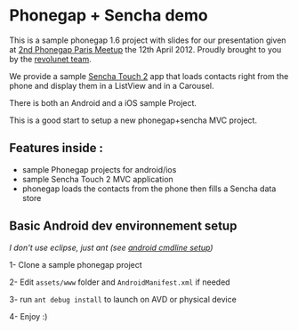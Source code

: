 Phonegap + Sencha demo
=====


This is a sample phonegap 1.6 project with slides for our presentation given at [2nd Phonegap Paris Meetup][1] the 12th April 2012. Proudly brought to you by the [revolunet team][2].

We provide a sample [Sencha Touch 2][4] app that loads contacts right from the phone and display them in a ListView and in a Carousel.

There is both an Android and a iOS sample Project.

This is a good start to setup a new phonegap+sencha MVC project.


Features inside :
---
 - sample Phonegap projects for android/ios
 - sample Sencha Touch 2 MVC application
 - phonegap loads the contacts from the phone then fills a Sencha data store

Basic Android dev environnement setup
---
 *I don't use eclipse, just ant (see [android cmdline setup][3])*

 1- Clone a sample phonegap project

 2- Edit `assets/www` folder and `AndroidManifest.xml` if needed

 3- run `ant debug install` to launch on AVD or physical device

 4- Enjoy :)




 [1]: http://www.meetup.com/PhoneGap-Paris/
 [2]: http://revolunet.com
 [3]: http://developer.android.com/guide/developing/projects/projects-cmdline.html
 [4]: http://sencha.com/products/touch/

